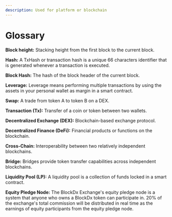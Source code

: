 ```yaml
---
description: Used for platform or blockchain
---
```


# Glossary

**Block height:** Stacking height from the first block to the current block.

**Hash:** A TxHash or transaction hash is a unique 66 characters identifier that is generated whenever a transaction is executed.

**Block Hash:** The hash of the block header of the current block.

**Leverage:** Leverage means performing multiple transactions by using the assets in your personal wallet as margin in a smart contract.

**Swap:** A trade from token A to token B on a DEX.

**Transaction (Tx):** Transfer of a coin or token between two wallets.

**Decentralized Exchange (DEX):** Blockchain-based exchange protocol.

**Decentralized Finance (DeFi):** Financial products or functions on the blockchain.

**Cross-Chain:** Interoperability between two relatively independent blockchains.

**Bridge:** Bridges provide token transfer capabilities across independent blockchains.

**Liquidity Pool (LP):** A liquidity pool is a collection of funds locked in a smart contract.

**Equity Pledge Node:** The BlockDx Exchange's equity pledge node is a system that anyone who owns a BlockDx token can participate in. 20% of the exchange's total commission will be distributed in real time as the earnings of equity participants from the equity pledge node.

